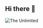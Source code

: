 ## Hi there 👋

<img srs='https://github.com/ArtyomRoboti/ArtyomRoboti/blob/646cb05b8e0c417d746a72364668244e776ae0fc/kek-angry.gif' alt='The Unlimited' wigth='600'>
